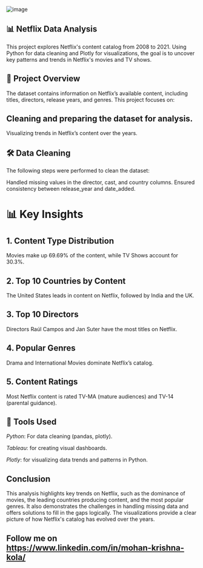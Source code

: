 

![image](https://github.com/user-attachments/assets/d9595cd0-2b5a-480c-b0f9-368e76cfafc0)


## 📊 Netflix Data Analysis


This project explores Netflix's content catalog from 2008 to 2021. Using Python for data cleaning and Plotly for visualizations, the goal is to uncover key patterns and trends in Netflix's movies and TV shows.

## 🎯 Project Overview
The dataset contains information on Netflix’s available content, including titles, directors, release years, and genres. This project focuses on:

## Cleaning and preparing the dataset for analysis.
Visualizing trends in Netflix’s content over the years.
## 🛠️ Data Cleaning
The following steps were performed to clean the dataset:

Handled missing values in the director, cast, and country columns.
Ensured consistency between release_year and date_added.
# 📊 Key Insights
## 1. Content Type Distribution
Movies make up 69.69% of the content, while TV Shows account for 30.3%.
## 2. Top 10 Countries by Content
The United States leads in content on Netflix, followed by India and the UK.
## 3. Top 10 Directors
Directors Raúl Campos and Jan Suter have the most titles on Netflix.
## 4. Popular Genres
Drama and International Movies dominate Netflix’s catalog.
## 5. Content Ratings
Most Netflix content is rated TV-MA (mature audiences) and TV-14 (parental guidance).
## 🔧 Tools Used
*Python*: For data cleaning (pandas, plotly).

*Tableau*: for creating visual dashboards.

*Plotly*: for visualizing data trends and patterns in Python.

## Conclusion
This analysis highlights key trends on Netflix, such as the dominance of movies, the leading countries producing content, and the most popular genres. It also demonstrates the challenges in handling missing data and offers solutions to fill in the gaps logically. The visualizations provide a clear picture of how Netflix's catalog has evolved over the years.


## Follow me on https://www.linkedin.com/in/mohan-krishna-kola/
